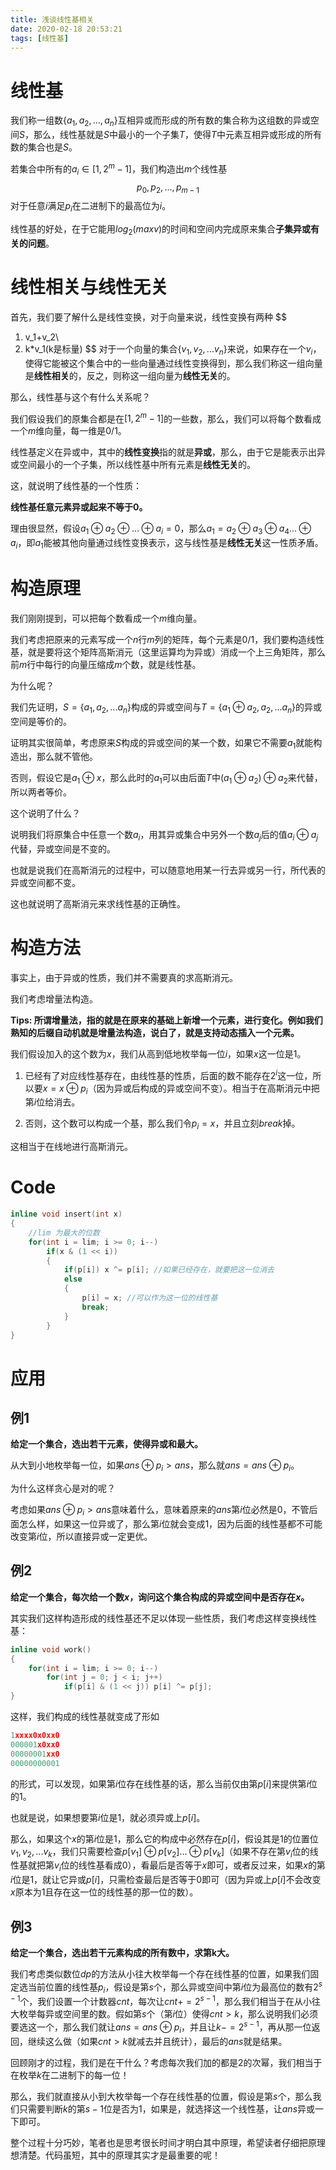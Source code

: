 ```yaml
---
title: 浅谈线性基相关
date: 2020-02-18 20:53:21
tags: [线性基]
---
```


# 线性基

我们称一组数$\{a_1,a_2,...,a_n\}$互相异或而形成的所有数的集合称为这组数的异或空间$S$，那么，线性基就是$S$中最小的一个子集$T$，使得$T$中元素互相异或形成的所有数的集合也是$S$。

若集合中所有的$a_i \in [1, 2^m-1]$，我们构造出$m$个线性基
$$
p_0,p_2,...,p_{m-1}
$$
对于任意$i$满足$p_i$在二进制下的最高位为$i$。

线性基的好处，在于它能用$log_2(maxv)$的时间和空间内完成原来集合**子集异或有关的问题**。

<!--more-->

# 线性相关与线性无关

首先，我们要了解什么是线性变换，对于向量来说，线性变换有两种
$$
1. v_1+v_2\\
2. k*v_1(k是标量)
$$
对于一个向量的集合$\{v_1,v_2,...v_n\}$来说，如果存在一个$v_i$，使得它能被这个集合中的一些向量通过线性变换得到，那么我们称这一组向量是**线性相关**的，反之，则称这一组向量为**线性无关**的。

那么，线性基与这个有什么关系呢？

我们假设我们的原集合都是在$[1,2^m-1]$的一些数，那么，我们可以将每个数看成一个$m$维向量，每一维是$0/1$。

线性基定义在异或中，其中的**线性变换**指的就是**异或**，那么，由于它是能表示出异或空间最小的一个子集，所以线性基中所有元素是**线性无关**的。

这，就说明了线性基的一个性质：

**线性基任意元素异或起来不等于0。**

理由很显然，假设$a_1\oplus a_2\oplus ...\oplus a_i = 0$，那么$a_1=a_2\oplus a_3\oplus a_4...\oplus a_i$，即$a_1$能被其他向量通过线性变换表示，这与线性基是**线性无关**这一性质矛盾。

# 构造原理

我们刚刚提到，可以把每个数看成一个$m$维向量。

我们考虑把原来的元素写成一个$n$行$m$列的矩阵，每个元素是$0/1$，我们要构造线性基，就是要将这个矩阵高斯消元（这里运算均为异或）消成一个上三角矩阵，那么前$m$行中每行的向量压缩成$m$个数，就是线性基。

为什么呢？

我们先证明，$S=\{a_1,a_2,...a_n\}$构成的异或空间与$T=\{a_1\oplus a_2,a_2,...a_n\}$的异或空间是等价的。

证明其实很简单，考虑原来$S$构成的异或空间的某一个数，如果它不需要$a_1$就能构造出，那么就不管他。

否则，假设它是$a_1\oplus x$，那么此时的$a_1$可以由后面$T$中$(a_1\oplus a_2)\oplus a_2$来代替，所以两者等价。

这个说明了什么？

说明我们将原集合中任意一个数$a_i$，用其异或集合中另外一个数$a_j$后的值$a_i\oplus a_j$代替，异或空间是不变的。

也就是说我们在高斯消元的过程中，可以随意地用某一行去异或另一行，所代表的异或空间都不变。

这也就说明了高斯消元来求线性基的正确性。

# 构造方法

事实上，由于异或的性质，我们并不需要真的求高斯消元。

我们考虑增量法构造。

**Tips: 所谓增量法，指的就是在原来的基础上新增一个元素，进行变化。例如我们熟知的后缀自动机就是增量法构造，说白了，就是支持动态插入一个元素。**

我们假设加入的这个数为$x$，我们从高到低地枚举每一位$i$，如果$x$这一位是$1$。

1. 已经有了对应线性基存在，由线性基的性质，后面的数不能存在$2^i$这一位，所以要$x=x\oplus p_i$（因为异或后构成的异或空间不变）。相当于在高斯消元中把第$i$位给消去。

2. 否则，这个数可以构成一个基，那么我们令$p_i=x$，并且立刻$break$掉。

这相当于在线地进行高斯消元。

# Code

```c++
inline void insert(int x)
{
    //lim 为最大的位数
    for(int i = lim; i >= 0; i--)
        if(x & (1 << i))
        {
            if(p[i]) x ^= p[i]; //如果已经存在，就要把这一位消去
            else
            {
                p[i] = x; //可以作为这一位的线性基
                break;
            }
        }
}
```

# 应用

## 例1

**给定一个集合，选出若干元素，使得异或和最大。**

从大到小地枚举每一位，如果$ans\oplus p_i > ans$，那么就$ans=ans\oplus p_i$。

为什么这样贪心是对的呢？

考虑如果$ans\oplus p_i>ans$意味着什么，意味着原来的$ans$第$i$位必然是$0$，不管后面怎么样，如果这一位异或了，那么第$i$位就会变成$1$，因为后面的线性基都不可能改变第$i$位，所以直接异或一定更优。

## 例2

**给定一个集合，每次给一个数$x$，询问这个集合构成的异或空间中是否存在$x$。**

其实我们这样构造形成的线性基还不足以体现一些性质，我们考虑这样变换线性基：

```c++
inline void work()
{
    for(int i = lim; i >= 0; i--)
        for(int j = 0; j < i; j++)
            if(p[i] & (1 << j)) p[i] ^= p[j];
}
```

这样，我们构成的线性基就变成了形如

```c++
1xxxx0x0xx0
000001x0xx0
00000001xx0
00000000001
```

的形式，可以发现，如果第$i$位存在线性基的话，那么当前仅由第$p[i]$来提供第$i$位的$1$。

也就是说，如果想要第$i$位是$1$，就必须异或上$p[i]$。

那么，如果这个$x$的第$i$位是$1$，那么它的构成中必然存在$p[i]$，假设其是$1$的位置位$v_1,v_2,...v_k$，我们只需要检查$p[v_1]\oplus p[v_2]...\oplus p[v_k]$（如果不存在第$v_i$位的线性基就把第$v_i$位的线性基看成$0$），看最后是否等于$x$即可，或者反过来，如果$x$的第$i$位是$1$，就让它异或$p[i]$，只需检查最后是否等于$0$即可（因为异或上$p[i]$不会改变$x$原本为$1$且存在这一位的线性基的那一位的数）。

## 例3

**给定一个集合，选出若干元素构成的所有数中，求第k大。**

我们考虑类似数位$dp$的方法从小往大枚举每一个存在线性基的位置，如果我们固定选当前位置的线性基$p_i$，假设是第$s$个，那么异或空间中第$i$位为最高位的数有$2^{s-1}$个，我们设置一个计数器$cnt$，每次让$cnt+=2^{s-1}$，那么我们相当于在从小往大枚举每异或空间里的数。假如第$s$个（第$i$位）使得$cnt>k$，那么说明我们必须要选这一个，那么我们就让$ans=ans\oplus p_i$，并且让$k-=2^{s-1}$，再从那一位返回，继续这么做（如果$cnt>k$就减去并且统计），最后的$ans$就是结果。

回顾刚才的过程，我们是在干什么？考虑每次我们加的都是$2$的次幂，我们相当于在枚举$k$在二进制下的每一位！

那么，我们就直接从小到大枚举每一个存在线性基的位置，假设是第$s$个，那么我们只需要判断$k$的第$s-1$位是否为$1$，如果是，就选择这一个线性基，让$ans$异或一下即可。

整个过程十分巧妙，笔者也是思考很长时间才明白其中原理，希望读者仔细把原理想清楚。代码虽短，其中的原理其实才是最重要的呢！